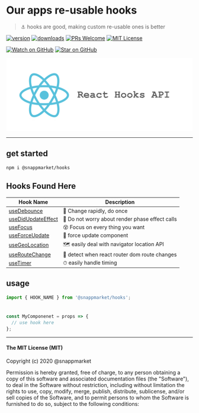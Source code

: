 # Our apps re-usable hooks
> ⚓ hooks are good, making custom re-usable ones is better

[![version](https://img.shields.io/npm/v/@snappmarket/hooks.svg?style=flat-square)](https://www.npmjs.com/package/@snappmarket/hooks)
[![downloads](https://img.shields.io/npm/dm/@snappmarket/hooks.svg?style=flat-square)](http://www.npmtrends.com/@snappmarket/hooks)
[![PRs Welcome](https://img.shields.io/badge/PRs-welcome-brightgreen.svg?style=flat-square)](http://makeapullrequest.com)
[![MIT License](https://img.shields.io/npm/l/@snappmarket/hooks.svg?style=flat-square)](https://github.com/snappmarket/frontend-toolbox/tree/master/packages/useDidUpdateEffect/blob/master/LICENSE.md)

[![Watch on GitHub](https://img.shields.io/github/watchers/snappmarket/frontend-toolbox.svg?style=social)](https://github.com/snappmarket/frontend-toolbox/watchers)
[![Star on GitHub](https://img.shields.io/github/stars/snappmarket/frontend-toolbox.svg?style=social)](https://github.com/snappmarket/frontend-toolbox/stargazers)

<p align="center">
    <img src="./logo.png" alt="react hooks" />
</p>

----

## get started 
```bash 
npm i @snappmarket/hooks
```


## Hooks Found Here

| Hook Name                                         |  Description                                                     |
| ------------------------------------------------- | ---------------------------------------------------------------- |
| [useDebounce](https://github.com/snappmarket/frontend-toolbox/tree/master/packages/hooks/packages/useDebounce)      | 🔂 Change rapidly, do once                                       |
| [useDidUpdateEffect](https://github.com/snappmarket/frontend-toolbox/tree/master/packages/hooks/packages/useDidUpdateEffect) | 🧵 Do not worry about render phase effect calls                 |
| [useFocus](https://github.com/snappmarket/frontend-toolbox/tree/master/packages/hooks/packages/useFocus)                     | 😵 Focus on every thing you want                                 |
| [useForceUpdate](https://github.com/snappmarket/frontend-toolbox/tree/master/packages/hooks/packages/useForceUpdate)         | 👿 force update component                                        |
| [useGeoLocation](https://github.com/snappmarket/frontend-toolbox/tree/master/packages/hooks/packages/useGeoLocation)         | 🗺 easily deal with navigator location API                      |
| [useRouteChange](https://github.com/snappmarket/frontend-toolbox/tree/master/packages/hooks/packages/useRouteChange)         | 🏹 detect when react router dom route changes                    |
| [useTimer](https://github.com/snappmarket/frontend-toolbox/tree/master/packages/hooks/packages/useTimer)                     | ⏱ easily handle timing                                          |


## usage 
```javascript
import { HOOK_NAME } from '@snappmarket/hooks';


const MyComponenet = props => {
  // use hook here
};
```

---
#### The MIT License (MIT)

Copyright (c) 2020 @snappmarket

Permission is hereby granted, free of charge, to any person obtaining a copy
of this software and associated documentation files (the "Software"), to deal
in the Software without restriction, including without limitation the rights
to use, copy, modify, merge, publish, distribute, sublicense, and/or sell
copies of the Software, and to permit persons to whom the Software is
furnished to do so, subject to the following conditions:

